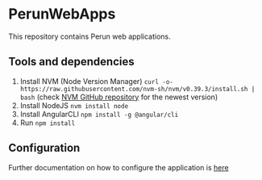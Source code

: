 # PerunWebApps

This repository contains Perun web applications.

## Tools and dependencies

1) Install NVM (Node Version Manager) `curl -o- https://raw.githubusercontent.com/nvm-sh/nvm/v0.39.3/install.sh | bash` (check [NVM GitHub repository](https://github.com/nvm-sh/nvm) for the newest version)
2) Install NodeJS `nvm install node`
3) Install AngularCLI `npm install -g @angular/cli`
4) Run `npm install`

## Configuration

Further documentation on how to configure the application is [here](https://perunaai.atlassian.net/wiki/external/3440714/ZTRlMzIyY2ZjNzk1NDE3MzhkMzVkZDNmODIwN2UyYmY?atlOrigin=eyJpIjoiZGI5YTc5ZjE4M2ExNDk4YWExNjQ4ZTIyMTU1N2RmZGQiLCJwIjoiYyJ9)
